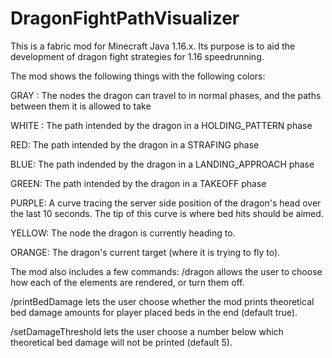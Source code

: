 # DragonFightPathVisualizer

This is a fabric mod for Minecraft Java 1.16.x. Its purpose is to aid the development of dragon fight strategies for 1.16 speedrunning.

The mod shows the following things with the following colors:

GRAY : The nodes the dragon can travel to in normal phases, and the paths between them it is allowed to take

WHITE : The path intended by the dragon in a HOLDING_PATTERN phase

RED: The path intended by the dragon in a STRAFING phase

BLUE: The path indended by the dragon in a LANDING_APPROACH phase

GREEN: The path intended by the dragon in a TAKEOFF phase

PURPLE: A curve tracing the server side position of the dragon's head over the last 10 seconds. The tip of this curve is where bed hits should be aimed.

YELLOW: The node the dragon is currently heading to.

ORANGE: The dragon's current target (where it is trying to fly to).


The mod also includes a few commands:
/dragon allows the user to choose how each of the elements are rendered, or turn them off.

/printBedDamage lets the user choose whether the mod prints theoretical bed damage amounts for player placed beds in the end (default true).

/setDamageThreshold lets the user choose a number below which theoretical bed damage will not be printed (default 5).
